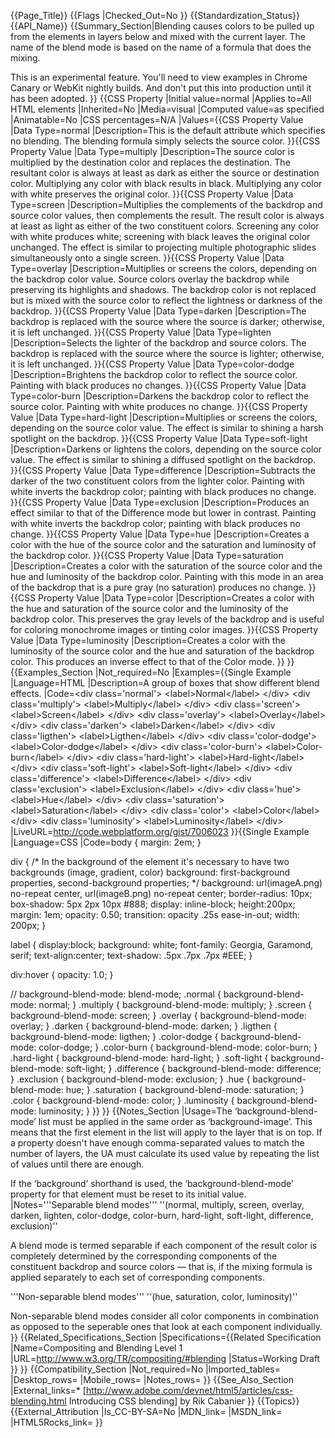 {{Page_Title}}
{{Flags
|Checked_Out=No
}}
{{Standardization_Status}}
{{API_Name}}
{{Summary_Section|Blending causes colors to be pulled up from the elements in layers below and mixed with the current layer. The name of the blend mode is based on the name of a formula that does the mixing.

This is an experimental feature. You'll need to view examples in Chrome Canary or WebKit nightly builds. And don't put this into production until it has been adopted.
}}
{{CSS Property
|Initial value=normal
|Applies to=All HTML elements
|Inherited=No
|Media=visual
|Computed value=as specified
|Animatable=No
|CSS percentages=N/A
|Values={{CSS Property Value
|Data Type=normal
|Description=This is the default attribute which specifies no blending. The blending formula simply selects the source color.
}}{{CSS Property Value
|Data Type=multiply
|Description=The source color is multiplied by the destination color and replaces the destination. The resultant color is always at least as dark as either the source or destination color. Multiplying any color with black results in black. Multiplying any color with white preserves the original color.
}}{{CSS Property Value
|Data Type=screen
|Description=Multiplies the complements of the backdrop and source color values, then complements the result. The result color is always at least as light as either of the two constituent colors. Screening any color with white produces white; screening with black leaves the original color unchanged. The effect is similar to projecting multiple photographic slides simultaneously onto a single screen.
}}{{CSS Property Value
|Data Type=overlay
|Description=Multiplies or screens the colors, depending on the backdrop color value. Source colors overlay the backdrop while preserving its highlights and shadows. The backdrop color is not replaced but is mixed with the source color to reflect the lightness or darkness of the backdrop.
}}{{CSS Property Value
|Data Type=darken
|Description=The backdrop is replaced with the source where the source is darker; otherwise, it is left unchanged.
}}{{CSS Property Value
|Data Type=lighten
|Description=Selects the lighter of the backdrop and source colors. The backdrop is replaced with the source where the source is lighter; otherwise, it is left unchanged.
}}{{CSS Property Value
|Data Type=color-dodge
|Description=Brightens the backdrop color to reflect the source color. Painting with black produces no changes.
}}{{CSS Property Value
|Data Type=color-burn
|Description=Darkens the backdrop color to reflect the source color. Painting with white produces no change.
}}{{CSS Property Value
|Data Type=hard-light
|Description=Multiplies or screens the colors, depending on the source color value. The effect is similar to shining a harsh spotlight on the backdrop.
}}{{CSS Property Value
|Data Type=soft-light
|Description=Darkens or lightens the colors, depending on the source color value. The effect is similar to shining a diffused spotlight on the backdrop.
}}{{CSS Property Value
|Data Type=difference
|Description=Subtracts the darker of the two constituent colors from the lighter color. Painting with white inverts the backdrop color; painting with black produces no change.
}}{{CSS Property Value
|Data Type=exclusion
|Description=Produces an effect similar to that of the Difference mode but lower in contrast. Painting with white inverts the backdrop color; painting with black produces no change.
}}{{CSS Property Value
|Data Type=hue
|Description=Creates a color with the hue of the source color and the saturation and luminosity of the backdrop color.
}}{{CSS Property Value
|Data Type=saturation
|Description=Creates a color with the saturation of the source color and the hue and luminosity of the backdrop color. Painting with this mode in an area of the backdrop that is a pure gray (no saturation) produces no change.
}}{{CSS Property Value
|Data Type=color
|Description=Creates a color with the hue and saturation of the source color and the luminosity of the backdrop color. This preserves the gray levels of the backdrop and is useful for coloring monochrome images or tinting color images.
}}{{CSS Property Value
|Data Type=luminosity
|Description=Creates a color with the luminosity of the source color and the hue and saturation of the backdrop color. This produces an inverse effect to that of the Color mode.
}}
}}
{{Examples_Section
|Not_required=No
|Examples={{Single Example
|Language=HTML
|Description=A group of boxes that show different blend effects.
|Code=&lt;div class='normal'&gt;		&lt;label&gt;Normal&lt;/label&gt;		&lt;/div&gt;
&lt;div class='multiply'&gt;		&lt;label&gt;Multiply&lt;/label&gt;		&lt;/div&gt;
&lt;div class='screen'&gt;		&lt;label&gt;Screen&lt;/label&gt;		&lt;/div&gt;
&lt;div class='overlay'&gt;		&lt;label&gt;Overlay&lt;/label&gt;		&lt;/div&gt;
&lt;div class='darken'&gt;		&lt;label&gt;Darken&lt;/label&gt;		&lt;/div&gt;
&lt;div class='ligthen'&gt;		&lt;label&gt;Ligthen&lt;/label&gt;		&lt;/div&gt;
&lt;div class='color-dodge'&gt;	&lt;label&gt;Color-dodge&lt;/label&gt;	&lt;/div&gt;
&lt;div class='color-burn'&gt;	&lt;label&gt;Color-burn&lt;/label&gt;	&lt;/div&gt;
&lt;div class='hard-light'&gt;	&lt;label&gt;Hard-light&lt;/label&gt;	&lt;/div&gt;
&lt;div class='soft-light'&gt;	&lt;label&gt;Soft-light&lt;/label&gt;	&lt;/div&gt;
&lt;div class='difference'&gt;	&lt;label&gt;Difference&lt;/label&gt;	&lt;/div&gt;
&lt;div class='exclusion'&gt;		&lt;label&gt;Exclusion&lt;/label&gt;	&lt;/div&gt;
&lt;div class='hue'&gt;			&lt;label&gt;Hue&lt;/label&gt;			&lt;/div&gt;
&lt;div class='saturation'&gt;	&lt;label&gt;Saturation&lt;/label&gt;	&lt;/div&gt;
&lt;div class='color'&gt;			&lt;label&gt;Color&lt;/label&gt;		&lt;/div&gt;
&lt;div class='luminosity'&gt;	&lt;label&gt;Luminosity&lt;/label&gt;	&lt;/div&gt;
|LiveURL=http://code.webplatform.org/gist/7006023
}}{{Single Example
|Language=CSS
|Code=body {
 	margin: 2em;
}
 
div {
/*  In the background of the element it's necessary to have two backgrounds (image, gradient, color)
	background: first-background properties, second-background properties; */
	background: url(imageA.png) no-repeat center, url(imageB.png) no-repeat center;
	border-radius: 10px;
	box-shadow: 5px 2px 10px #888;
	display: inline-block;
	height:200px;
	margin: 1em;
	opacity: 0.50;
	transition: opacity .25s ease-in-out;
	width: 200px;
}

label {
    display:block;
    background: white;
    font-family: Georgia, Garamond, serif;
    text-align:center;
    text-shadow: .5px .7px .7px #EEE;
}

div:hover { opacity: 1.0; }

// background-blend-mode: blend-mode;
.normal 	 { background-blend-mode: normal; 	   }
.multiply 	 { background-blend-mode: multiply;    }
.screen 	 { background-blend-mode: screen; 	   } 
.overlay 	 { background-blend-mode: overlay;     }
.darken 	 { background-blend-mode: darken;      }
.ligthen 	 { background-blend-mode: ligthen;     }
.color-dodge { background-blend-mode: color-dodge; }
.color-burn  { background-blend-mode: color-burn;  }
.hard-light  { background-blend-mode: hard-light;  }
.soft-light  { background-blend-mode: soft-light;  }
.difference  { background-blend-mode: difference;  }
.exclusion   { background-blend-mode: exclusion;   }
.hue 		 { background-blend-mode: hue;   	   }
.saturation  { background-blend-mode: saturation;  }
.color 		 { background-blend-mode: color;       }
.luminosity  { background-blend-mode: luminosity;  }
}}
}}
{{Notes_Section
|Usage=The ‘background-blend-mode’ list must be applied in the same order as ‘background-image’. This means that the first element in the list will apply to the layer that is on top. If a property doesn't have enough comma-separated values to match the number of layers, the UA must calculate its used value by repeating the list of values until there are enough.

If the ‘background’ shorthand is used, the ‘background-blend-mode’ property for that element must be reset to its initial value.
|Notes='''Separable blend modes'''
''(normal, multiply, screen, overlay, darken, lighten, color-dodge, color-burn, hard-light, soft-light, difference, exclusion)''

A blend mode is termed separable if each component of the result color is completely determined by the corresponding components of the constituent backdrop and source colors — that is, if the mixing formula is applied separately to each set of corresponding components.

'''Non-separable blend modes'''
''(hue, saturation, color, luminosity)''

Non-separable blend modes consider all color components in combination as opposed to the seperable ones that look at each component individually.
}}
{{Related_Specifications_Section
|Specifications={{Related Specification
|Name=Compositing and Blending Level 1
|URL=http://www.w3.org/TR/compositing/#blending
|Status=Working Draft
}}
}}
{{Compatibility_Section
|Not_required=No
|Imported_tables=
|Desktop_rows=
|Mobile_rows=
|Notes_rows=
}}
{{See_Also_Section
|External_links=* [http://www.adobe.com/devnet/html5/articles/css-blending.html Introducing CSS blending] by Rik Cabanier
}}
{{Topics}}
{{External_Attribution
|Is_CC-BY-SA=No
|MDN_link=
|MSDN_link=
|HTML5Rocks_link=
}}